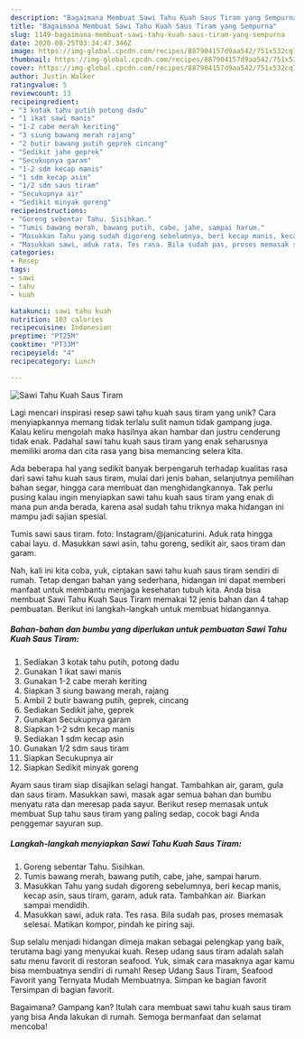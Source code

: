 ```yaml
---
description: "Bagaimana Membuat Sawi Tahu Kuah Saus Tiram yang Sempurna"
title: "Bagaimana Membuat Sawi Tahu Kuah Saus Tiram yang Sempurna"
slug: 1149-bagaimana-membuat-sawi-tahu-kuah-saus-tiram-yang-sempurna
date: 2020-08-25T03:34:47.346Z
image: https://img-global.cpcdn.com/recipes/887904157d9aa542/751x532cq70/sawi-tahu-kuah-saus-tiram-foto-resep-utama.jpg
thumbnail: https://img-global.cpcdn.com/recipes/887904157d9aa542/751x532cq70/sawi-tahu-kuah-saus-tiram-foto-resep-utama.jpg
cover: https://img-global.cpcdn.com/recipes/887904157d9aa542/751x532cq70/sawi-tahu-kuah-saus-tiram-foto-resep-utama.jpg
author: Justin Walker
ratingvalue: 5
reviewcount: 13
recipeingredient:
- "3 kotak tahu putih potong dadu"
- "1 ikat sawi manis"
- "1-2 cabe merah keriting"
- "3 siung bawang merah rajang"
- "2 butir bawang putih geprek cincang"
- "Sedikit jahe geprek"
- "Secukupnya garam"
- "1-2 sdm kecap manis"
- "1 sdm kecap asin"
- "1/2 sdm saus tiram"
- "Secukupnya air"
- "Sedikit minyak goreng"
recipeinstructions:
- "Goreng sebentar Tahu. Sisihkan."
- "Tumis bawang merah, bawang putih, cabe, jahe, sampai harum."
- "Masukkan Tahu yang sudah digoreng sebelumnya, beri kecap manis, kecap asin, saus tiram, garam, aduk rata. Tambahkan air. Biarkan sampai mendidih."
- "Masukkan sawi, aduk rata. Tes rasa. Bila sudah pas, proses memasak selesai. Matikan kompor, pindah ke piring saji."
categories:
- Resep
tags:
- sawi
- tahu
- kuah

katakunci: sawi tahu kuah 
nutrition: 103 calories
recipecuisine: Indonesian
preptime: "PT25M"
cooktime: "PT33M"
recipeyield: "4"
recipecategory: Lunch

---
```



![Sawi Tahu Kuah Saus Tiram](https://img-global.cpcdn.com/recipes/887904157d9aa542/751x532cq70/sawi-tahu-kuah-saus-tiram-foto-resep-utama.jpg)

Lagi mencari inspirasi resep sawi tahu kuah saus tiram yang unik? Cara menyiapkannya memang tidak terlalu sulit namun tidak gampang juga. Kalau keliru mengolah maka hasilnya akan hambar dan justru cenderung tidak enak. Padahal sawi tahu kuah saus tiram yang enak seharusnya memiliki aroma dan cita rasa yang bisa memancing selera kita.

Ada beberapa hal yang sedikit banyak berpengaruh terhadap kualitas rasa dari sawi tahu kuah saus tiram, mulai dari jenis bahan, selanjutnya pemilihan bahan segar, hingga cara membuat dan menghidangkannya. Tak perlu pusing kalau ingin menyiapkan sawi tahu kuah saus tiram yang enak di mana pun anda berada, karena asal sudah tahu triknya maka hidangan ini mampu jadi sajian spesial.

Tumis sawi saus tiram. foto: Instagram/@janicaturini. Aduk rata hingga cabai layu. d. Masukkan sawi asin, tahu goreng, sedikit air, saos tiram dan garam.


Nah, kali ini kita coba, yuk, ciptakan sawi tahu kuah saus tiram sendiri di rumah. Tetap dengan bahan yang sederhana, hidangan ini dapat memberi manfaat untuk membantu menjaga kesehatan tubuh kita. Anda bisa membuat Sawi Tahu Kuah Saus Tiram memakai 12 jenis bahan dan 4 tahap pembuatan. Berikut ini langkah-langkah untuk membuat hidangannya.

<!--inarticleads1-->

##### Bahan-bahan dan bumbu yang diperlukan untuk pembuatan Sawi Tahu Kuah Saus Tiram:

1. Sediakan 3 kotak tahu putih, potong dadu
1. Gunakan 1 ikat sawi manis
1. Gunakan 1-2 cabe merah keriting
1. Siapkan 3 siung bawang merah, rajang
1. Ambil 2 butir bawang putih, geprek, cincang
1. Sediakan Sedikit jahe, geprek
1. Gunakan Secukupnya garam
1. Siapkan 1-2 sdm kecap manis
1. Sediakan 1 sdm kecap asin
1. Gunakan 1/2 sdm saus tiram
1. Siapkan Secukupnya air
1. Siapkan Sedikit minyak goreng


Ayam saus tiram siap disajikan selagi hangat. Tambahkan air, garam, gula dan saus tiram. Masukkan sawi, masak agar semua bahan dan bumbu menyatu rata dan meresap pada sayur. Berikut resep memasak untuk membuat Sup tahu saus tiram yang paling sedap, cocok bagi Anda penggemar sayuran sup. 

<!--inarticleads2-->

##### Langkah-langkah menyiapkan Sawi Tahu Kuah Saus Tiram:

1. Goreng sebentar Tahu. Sisihkan.
1. Tumis bawang merah, bawang putih, cabe, jahe, sampai harum.
1. Masukkan Tahu yang sudah digoreng sebelumnya, beri kecap manis, kecap asin, saus tiram, garam, aduk rata. Tambahkan air. Biarkan sampai mendidih.
1. Masukkan sawi, aduk rata. Tes rasa. Bila sudah pas, proses memasak selesai. Matikan kompor, pindah ke piring saji.


Sup selalu menjadi hidangan dimeja makan sebagai pelengkap yang baik, terutama bagi yang menyukai kuah. Resep udang saus tiram adalah salah satu menu favorit di restoran seafood. Yuk, simak cara masaknya agar kamu bisa membuatnya sendiri di rumah! Resep Udang Saus Tiram, Seafood Favorit yang Ternyata Mudah Membuatnya. Simpan ke bagian favorit Tersimpan di bagian favorit. 

Bagaimana? Gampang kan? Itulah cara membuat sawi tahu kuah saus tiram yang bisa Anda lakukan di rumah. Semoga bermanfaat dan selamat mencoba!
